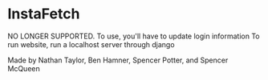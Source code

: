 # InstaFetch
NO LONGER SUPPORTED. To use, you'll have to update login information
To run website, run a localhost server through django

Made by Nathan Taylor, Ben Hamner, Spencer Potter, and Spencer McQueen